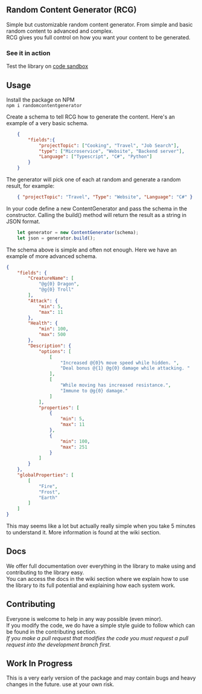 ## Random Content Generator (RCG)
Simple but customizable random content generator. From simple and basic random content to advanced and complex.  
RCG gives you full control on how you want your content to be generated.

### See it in action

Test the library on [code sandbox](https://6439jy0wzk.codesandbox.io/)

## Usage
Install the package on NPM  
`npm i randomcontentgenerator`  

Create a schema to tell RCG how to generate the content. Here's an example of a very basic schema.

```json
    {
        "fields":{
            "projectTopic": ["Cooking", "Travel", "Job Search"],
            "type": ["Microservice", "Website", "Backend server"],
            "Language": ["Typescript", "C#", "Python"]
        }
    }
```
The generator will pick one of each at random and generate a random result, for example:
```json
    { "projectTopic": "Travel", "Type": "Website", "Language": "C#" }
```

In your code define a new ContentGenerator and pass the schema in the constructor. 
Calling the build() method will return the result as a string in JSON format.
```javascript
    let generator = new ContentGenerator(schema);
    let json = generator.build();
```

The schema above is simple and often not enough. Here we have an example of more advanced schema.

```json
{
	"fields": {
		"CreatureName": [
			"@g{0} Dragon",
			"@g{0} Troll"
		],
		"Attack": {
			"min": 5,
			"max": 11
		},
		"Health": {
			"min": 100,
			"max": 500
		},
		"Description": {
			"options": [
				[
					"Increased @{0}% move speed while hidden. ",
					"Deal bonus @{1} @g{0} damage while attacking. "
				],
				[
					"While moving has increased resistance.",
					"Immune to @g{0} damage."
				]
			],
			"properties": [
				{
					"min": 5,
					"max": 11
				},
				{
					"min": 100,
					"max": 251
				}
			]
		}
	},
	"globalProperties": [
		[
			"Fire",
			"Frost",
			"Earth"
		]
	]
}
```

This may seems like a lot but actually really simple when you take 5 minutes to understand it. More information is found at the wiki section.

## Docs
We offer full documentation over everything in the library to make using and contributing to the library easy.  
You can access the docs in the wiki section where we explain how to use the library to its full potential and explaining how each system work.

## Contributing
Everyone is welcome to help in any way possible (even minor).  
If you modify the code, we do have a simple style guide to follow which can be found in the contributing section.  
*If you make a pull request that modifies the code you must request a pull request into the development branch first.*

## Work In Progress
This is a very early version of the package and may contain bugs and heavy changes in the future. use at your own risk.
